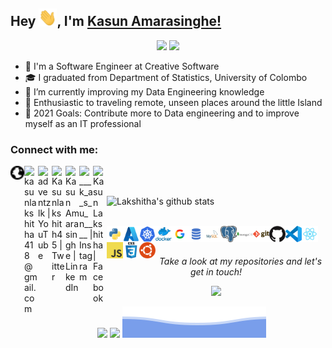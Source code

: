 ## Hey <img src="https://github.com/lakshitha94/lakshitha94/blob/master/required_files/Hi.gif" width="29px" />, I'm [Kasun Amarasinghe!][website]

<p align="center">
  <img src="https://img.shields.io/badge/Degree-Applied%20Statistics-blue" />
  <img src="https://img.shields.io/badge/Lives-Sri%20Lanka-blue" />
</p>


- 🔭 I'm a Software Engineer at Creative Software
- 🎓 I graduated from Department of Statistics, University of Colombo 
- 🌱 I’m currently improving my Data Engineering knowledge
- 👯 Enthusiastic to traveling remote, unseen places around the little Island
- 🥅 2021 Goals: Contribute more to Data engineering and to improve myself as an IT professional

### Connect with me:

[<img align="left" alt="kasunlakshitha.me" width="22px" src="https://raw.githubusercontent.com/iconic/open-iconic/master/svg/globe.svg" />][website]
[<img align="left" alt="kasunlakshitha418@gmail.com" width="22px" src="https://cdn.jsdelivr.net/npm/simple-icons@v3/icons/gmail.svg" />][gmail]
[<img align="left" alt="adventzlk | YouTube" width="22px" src="https://cdn.jsdelivr.net/npm/simple-icons@v3/icons/youtube.svg" />][youtube]
[<img align="left" alt="Kasunlakshith45 | Twitter" width="22px" src="https://cdn.jsdelivr.net/npm/simple-icons@v3/icons/twitter.svg" />][twitter]
[<img align="left" alt="Kasun Amarasinghe | LinkedIn" width="22px" src="https://cdn.jsdelivr.net/npm/simple-icons@v3/icons/linkedin.svg" />][linkedin]
[<img align="left" alt="___k_a_s_u_n____ | Instagram" width="22px" src="https://cdn.jsdelivr.net/npm/simple-icons@v3/icons/instagram.svg" />][instagram]
[<img align="left" alt="Kasun Lakshitha | Facebook" width="22px" src="https://cdn.jsdelivr.net/npm/simple-icons@v3/icons/facebook.svg" />][facebook]


<br />
<br />

![Lakshitha's github stats](https://github-readme-stats.vercel.app/api?username=lakshitha94&count_private=true&show_icons=true&theme=radical&hide_rank=false)
<br />
<br />

<!-- ### Now Playing 🎧
[![Spotify](https://github-readme-remake.vercel.app/api/spotify)](https://open.spotify.com/user/31qxho7cgg3rlr7i3av3oxdkxezm)
<br/>
<br />
### Languages and Tools: -->

[<img align="left" alt="Python" width="26px" src="https://raw.githubusercontent.com/github/explore/361e2821e2dea67711cde99c9c40ed357061cf27/topics/python/python.png" />][python]

[<img align="left" alt="Azure" width="26px" src="https://raw.githubusercontent.com/github/explore/361e2821e2dea67711cde99c9c40ed357061cf27/topics/azure/azure.png" />][azure]
[<img align="left" alt="kubernetes" width="26px" src="https://raw.githubusercontent.com/github/explore/78df643247d429f6cc873026c0622819ad797942/topics/kubernetes/kubernetes.png" />][k8s]
[<img align="left" alt="docker" width="26px" src="https://raw.githubusercontent.com/github/explore/78df643247d429f6cc873026c0622819ad797942/topics/docker/docker.png" />][docker]
[<img align="left" alt="gcp" width="26px" src="https://raw.githubusercontent.com/github/explore/80688e429a7d4ef2fca1e82350fe8e3517d3494d/topics/google/google.png" />][gcp]


[<img align="left" alt="SQL" width="26px" src="https://raw.githubusercontent.com/github/explore/80688e429a7d4ef2fca1e82350fe8e3517d3494d/topics/sql/sql.png" />][sql]
[<img align="left" alt="MySQL" width="26px" src="https://raw.githubusercontent.com/github/explore/80688e429a7d4ef2fca1e82350fe8e3517d3494d/topics/mysql/mysql.png" />][mysql]
[<img align="left" alt="PostgreSQL" width="26px" src="https://raw.githubusercontent.com/github/explore/78df643247d429f6cc873026c0622819ad797942/topics/postgresql/postgresql.png" />][postgresql]
[<img align="left" alt="Mongodb" width="26px" src="https://raw.githubusercontent.com/github/explore/78df643247d429f6cc873026c0622819ad797942/topics/mongodb/mongodb.png" />][mongodb]



[<img align="left" alt="Git" width="26px" src="https://raw.githubusercontent.com/github/explore/80688e429a7d4ef2fca1e82350fe8e3517d3494d/topics/git/git.png" />][git]
[<img align="left" alt="GitHub" width="26px" src="https://raw.githubusercontent.com/github/explore/78df643247d429f6cc873026c0622819ad797942/topics/github/github.png" />][github]
[<img align="left" alt="Visual Studio Code" width="26px" src="https://raw.githubusercontent.com/github/explore/80688e429a7d4ef2fca1e82350fe8e3517d3494d/topics/visual-studio-code/visual-studio-code.png" />][vscode]


[<img align="left" alt="React" width="26px" src="https://raw.githubusercontent.com/github/explore/80688e429a7d4ef2fca1e82350fe8e3517d3494d/topics/react/react.png" />][react]
[<img align="left" alt="JavaScript" width="26px" src="https://raw.githubusercontent.com/github/explore/80688e429a7d4ef2fca1e82350fe8e3517d3494d/topics/javascript/javascript.png" />][js]
[<img align="left" alt="CSS3" width="26px" src="https://raw.githubusercontent.com/github/explore/80688e429a7d4ef2fca1e82350fe8e3517d3494d/topics/css/css.png" />][css]
[<img align="left" alt="Ubuntu" width="26px" src="https://raw.githubusercontent.com/github/explore/78df643247d429f6cc873026c0622819ad797942/topics/ubuntu/ubuntu.png" />][ubuntu]

<br />
<br />


<p align="center">
 <i>Take a look at my repositories and let's get in touch!</i>
<p  align="center">
<img src="https://visitor-badge.laobi.icu/badge?page_id=lakshitha94"/>       
</p>
</p>

<p  align="center">
<img src="https://img.shields.io/twitter/follow/Kasunlakshith45?style=social" />
<img src="https://img.shields.io/youtube/channel/views/UCjTpbSJvro2FCS6EopX5snQ?style=social" />
<img src=https://github.com/lakshitha94/lakshitha94/blob/master/required_files/bottom_header.svg />
</p>



[facebook]: https://www.facebook.com/kasun418/  
[website]: http://www.kasunlakshitha.me
[gmail]: mailto:kasunlakshitha418@gmail.com
[twitter]: https://twitter.com/Kasunlakshith45/
[youtube]: https://www.youtube.com/channel/UCjTpbSJvro2FCS6EopX5snQ
[instagram]: https://www.instagram.com/___k_a_s_u_n____/
[linkedin]: https://www.linkedin.com/in/kasun-lakshitha-07103b13b/
[vscode]: https://code.visualstudio.com/
[python]: https://www.python.org/
[azure]: https://azure.microsoft.com/en-us/
[js]: https://www.javascript.com/
[css]: https://www.codecademy.com/learn/learn-css
[react]: https://reactjs.org/
[git]: https://git-scm.com/
[github]: https://github.com/
[gcp]: https://cloud.google.com/
[postgresql]: https://www.postgresql.org/
[k8s]: https://kubernetes.io/
[docker]: https://www.docker.com/
[ubuntu]: https://ubuntu.com/
[mongodb]: https://www.mongodb.com/
[sql]: https://www.w3schools.com/sql/
[mysql]: https://www.mysql.com/
